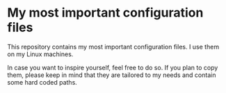 # My most important configuration files

This repository contains my most important configuration files. I use them on my Linux machines. 

In case you want to inspire yourself, feel free to do so. If you plan to copy them, please keep in mind that they are tailored to my needs and contain some hard coded paths.
